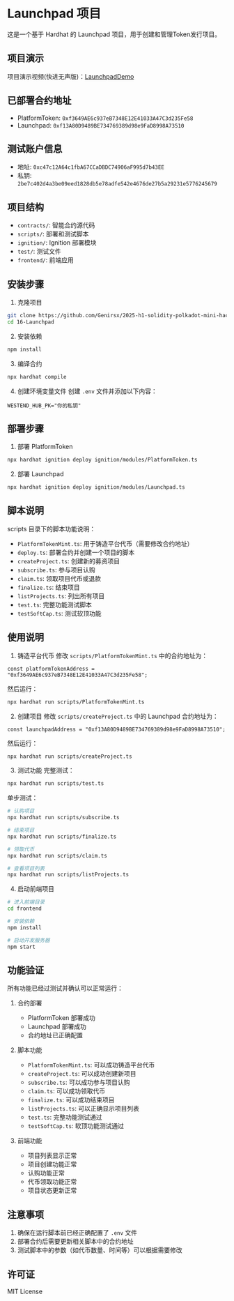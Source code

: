 # Launchpad 项目

这是一个基于 Hardhat 的 Launchpad 项目，用于创建和管理Token发行项目。

## 项目演示

项目演示视频(快进无声版)：[LaunchpadDemo](https://www.bilibili.com/video/BV1bcJrzaE4B?vd_source=64cfd56c7b3c7cbf9a047c4aabad3dba)

## 已部署合约地址

- PlatformToken: `0xf3649AE6c937eB7348E12E41033A47C3d235Fe58`
- Launchpad: `0xf13A80D9489BE734769389d98e9FaD8998A73510`

## 测试账户信息

- 地址: `0xc47c12A64c1fbA67CCaDBDC74906aF995d7b43EE`
- 私钥: `2be7c402d4a3be09eed1828db5e78adfe542e4676de27b5a29231e5776245679`

## 项目结构

- `contracts/`: 智能合约源代码
- `scripts/`: 部署和测试脚本
- `ignition/`: Ignition 部署模块
- `test/`: 测试文件
- `frontend/`: 前端应用

## 安装步骤

1. 克隆项目
```bash
git clone https://github.com/Genirsx/2025-h1-solidity-polkadot-mini-hackathon.git
cd 16-Launchpad
```

2. 安装依赖
```bash
npm install
```

3. 编译合约
```bash
npx hardhat compile
```

4. 创建环境变量文件
   创建 `.env` 文件并添加以下内容：
```
WESTEND_HUB_PK="你的私钥"
```

## 部署步骤

1. 部署 PlatformToken
```bash
npx hardhat ignition deploy ignition/modules/PlatformToken.ts
```

2. 部署 Launchpad
```bash
npx hardhat ignition deploy ignition/modules/Launchpad.ts
```

## 脚本说明

scripts 目录下的脚本功能说明：

- `PlatformTokenMint.ts`: 用于铸造平台代币（需要修改合约地址）
- `deploy.ts`: 部署合约并创建一个项目的脚本
- `createProject.ts`: 创建新的募资项目
- `subscribe.ts`: 参与项目认购
- `claim.ts`: 领取项目代币或退款
- `finalize.ts`: 结束项目
- `listProjects.ts`: 列出所有项目
- `test.ts`: 完整功能测试脚本
- `testSoftCap.ts`: 测试软顶功能

## 使用说明

1. 铸造平台代币
   修改 `scripts/PlatformTokenMint.ts` 中的合约地址为：
```
const platformTokenAddress = "0xf3649AE6c937eB7348E12E41033A47C3d235Fe58";
```
然后运行：
```bash
npx hardhat run scripts/PlatformTokenMint.ts
```

2. 创建项目
   修改 `scripts/createProject.ts` 中的 Launchpad 合约地址为：
```
const launchpadAddress = "0xf13A80D9489BE734769389d98e9FaD8998A73510";
```
然后运行：
```bash
npx hardhat run scripts/createProject.ts
```

3. 测试功能
   完整测试：
```bash
npx hardhat run scripts/test.ts
```

单步测试：
```bash
# 认购项目
npx hardhat run scripts/subscribe.ts

# 结束项目
npx hardhat run scripts/finalize.ts

# 领取代币
npx hardhat run scripts/claim.ts

# 查看项目列表
npx hardhat run scripts/listProjects.ts
```

4. 启动前端项目
```bash
# 进入前端目录
cd frontend

# 安装依赖
npm install

# 启动开发服务器
npm start
```

## 功能验证

所有功能已经过测试并确认可以正常运行：

1. 合约部署
   - PlatformToken 部署成功
   - Launchpad 部署成功
   - 合约地址已正确配置

2. 脚本功能
   - `PlatformTokenMint.ts`: 可以成功铸造平台代币
   - `createProject.ts`: 可以成功创建新项目
   - `subscribe.ts`: 可以成功参与项目认购
   - `claim.ts`: 可以成功领取代币
   - `finalize.ts`: 可以成功结束项目
   - `listProjects.ts`: 可以正确显示项目列表
   - `test.ts`: 完整功能测试通过
   - `testSoftCap.ts`: 软顶功能测试通过

3. 前端功能
   - 项目列表显示正常
   - 项目创建功能正常
   - 认购功能正常
   - 代币领取功能正常
   - 项目状态更新正常

## 注意事项

1. 确保在运行脚本前已经正确配置了 `.env` 文件
2. 部署合约后需要更新相关脚本中的合约地址
3. 测试脚本中的参数（如代币数量、时间等）可以根据需要修改

## 许可证

MIT License
